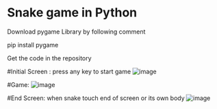 # Snake game in Python

Download pygame Library by following comment

pip install pygame

Get the code in the repository 

#Initial Screen : press any key to start game
![image](https://user-images.githubusercontent.com/81143895/112754527-144b3080-8ffa-11eb-97ad-a67a43819e9c.png)

#Game:
![image](https://user-images.githubusercontent.com/81143895/112754663-be2abd00-8ffa-11eb-99f2-c0bd7f60a814.png)



#End Screen: when snake touch end of screen or its own body
![image](https://user-images.githubusercontent.com/81143895/112754582-51172780-8ffa-11eb-867e-73c91774fe4b.png)
